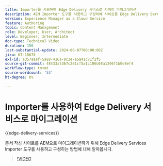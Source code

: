```yaml
---
title: Importer를 사용하여 Edge Delivery 서비스로 사이트 마이그레이션
description: AEM Importer 도구를 사용하고 구성하여 사이트를 Edge Delivery Services으로 마이그레이션하는 방법에 대해 알아봅니다.
version: Experience Manager as a Cloud Service
feature: Authoring
topic: Content Management
role: Developer, User, Architect
level: Beginner, Intermediate
doc-type: Technical Video
duration: 156
last-substantial-update: 2024-06-07T00:00:00Z
jira: KT-15675
exl-id: a357aaaf-5a88-416a-8c3e-e5a41c71f2f5
source-git-commit: 48433a5367c281cf5a1c106b08a1306f1b0e8ef4
workflow-type: tm+mt
source-wordcount: '53'
ht-degree: 0%

---
```


# Importer를 사용하여 Edge Delivery 서비스로 마이그레이션

{{edge-delivery-services}}

문서 작성 사이트를 AEM으로 마이그레이션하기 위해 Edge Delivery Services Importer 도구를 사용하고 구성하는 방법에 대해 알아봅니다.

>[!VIDEO](https://video.tv.adobe.com/v/3429595/?learn=on)
